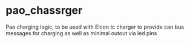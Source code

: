 # pao_chassrger
Pao charging logic, to be used with Elcon tc charger to provide can bus messages for charging as well as minimal outout via led pins
